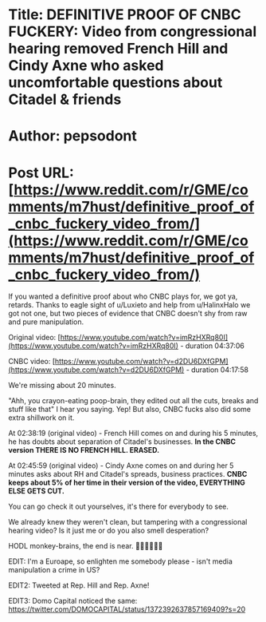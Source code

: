 # Title: DEFINITIVE PROOF OF CNBC FUCKERY: Video from congressional hearing removed French Hill and Cindy Axne who asked uncomfortable questions about Citadel & friends
# Author: pepsodont
# Post URL: [https://www.reddit.com/r/GME/comments/m7hust/definitive_proof_of_cnbc_fuckery_video_from/](https://www.reddit.com/r/GME/comments/m7hust/definitive_proof_of_cnbc_fuckery_video_from/)


If you wanted a definitive proof about who CNBC plays for, we got ya, retards. Thanks to eagle sight of u/Luxieto and help from u/HalinxHalo we got not one, but two pieces of evidence that CNBC doesn't shy from raw and pure manipulation.

Original video: [https://www.youtube.com/watch?v=imRzHXRq80I](https://www.youtube.com/watch?v=imRzHXRq80I) \- duration 04:37:06

CNBC video: [https://www.youtube.com/watch?v=d2DU6DXfGPM](https://www.youtube.com/watch?v=d2DU6DXfGPM) \- duration 04:17:58

We're missing about 20 minutes.

"Ahh, you crayon-eating poop-brain, they edited out all the cuts, breaks and stuff like that" I hear you saying. Yep! But also, CNBC fucks also did some extra shillwork on it.

At 02:38:19 (original video) - French Hill comes on and during his 5 minutes, he has doubts about separation of Citadel's businesses. **In the CNBC version THERE IS NO FRENCH HILL. ERASED.**

At 02:45:59 (original video) - Cindy Axne comes on and during her 5 minutes asks about RH and Citadel's spreads, business practices. **CNBC keeps about 5% of her time in their version of the video, EVERYTHING ELSE GETS CUT.**

You can go check it out yourselves, it's there for everybody to see.

We already knew they weren't clean, but tampering with a congressional hearing video? Is it just me or do you also smell desperation?

HODL monkey-brains, the end is near. 🚀🚀🚀🚀🚀🚀

EDIT: I'm a Euroape, so enlighten me somebody please - isn't media manipulation a crime in US?

EDIT2: Tweeted at Rep. Hill and Rep. Axne!

EDIT3: Domo Capital noticed the same: https://twitter.com/DOMOCAPITAL/status/1372392637857169409?s=20 